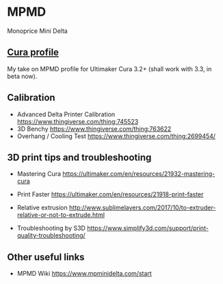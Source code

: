 # MPMD
Monoprice Mini Delta

## [Cura profile](slicers/cura/README.md)

My take on MPMD profile for Ultimaker Cura 3.2+ (shall work with 3.3, in beta now).

## Calibration

- Advanced Delta Printer Calibration https://www.thingiverse.com/thing:745523
- 3D Benchy https://www.thingiverse.com/thing:763622
- Overhang / Cooling Test https://www.thingiverse.com/thing:2699454/

## 3D print tips and troubleshooting

- Mastering Cura https://ultimaker.com/en/resources/21932-mastering-cura
- Print Faster https://ultimaker.com/en/resources/21918-print-faster
- Relative extrusion http://www.sublimelayers.com/2017/10/to-extruder-relative-or-not-to-extrude.html

- Troubleshooting by S3D https://www.simplify3d.com/support/print-quality-troubleshooting/

## Other useful links

- MPMD Wiki https://www.mpminidelta.com/start
